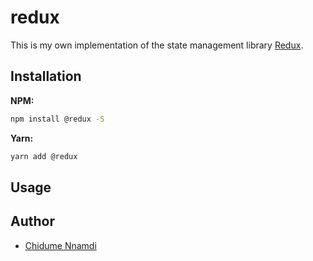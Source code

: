 # redux

This is my own implementation of the state management library [Redux](https://github.com/gaeron/redux).

## Installation

__NPM:__
```sh
npm install @redux -S
```
__Yarn:__
```sh
yarn add @redux
```

## Usage

## Author

* [Chidume Nnamdi](https://twitter.com/ngArchangel)